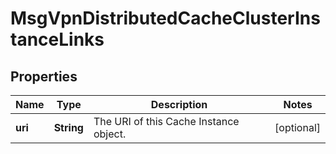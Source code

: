 
# MsgVpnDistributedCacheClusterInstanceLinks

## Properties
Name | Type | Description | Notes
------------ | ------------- | ------------- | -------------
**uri** | **String** | The URI of this Cache Instance object. |  [optional]



